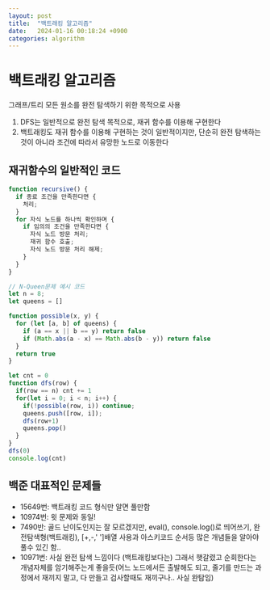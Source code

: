 ```yaml
---
layout: post
title:  "백트래킹 알고리즘"
date:   2024-01-16 00:18:24 +0900
categories: algorithm
---
```

# 백트래킹 알고리즘
그래프/트리 모든 원소를 완전 탐색하기 위한 목적으로 사용
1. DFS는 일반적으로 완전 탐색 목적으로, 재귀 함수를 이용해 구현한다
2. 백트래킹도 재귀 함수를 이용해 구현하는 것이 일반적이지만, 단순히 완전 탐색하는 것이 아니라 조건에 따라서 유망한 노드로 이동한다

## 재귀함수의 일반적인 코드

```javascript
function recursive() {
  if 종료 조건을 만족한다면 {
    처리;
  }
  for 자식 노드를 하나씩 확인하며 {
    if 임의의 조건을 만족한다면 {
      자식 노드 방문 처리;
      재귀 함수 호출;
      자식 노드 방문 처리 해제;
    }
  }
}

// N-Queen문제 예시 코드
let n = 8;
let queens = []

function possible(x, y) {
  for (let [a, b] of queens) {
    if (a == x || b == y) return false
    if (Math.abs(a - x) == Math.abs(b - y)) return false
  }
  return true
}

let cnt = 0
function dfs(row) {
  if(row == n) cnt += 1
  for(let i = 0; i < n; i++) {
    if(!possible(row, i)) continue;
    queens.push([row, i]);
    dfs(row+1)
    queens.pop()
  }
}
dfs(0)
console.log(cnt)
```

## 백준 대표적인 문제들
- 15649번: 백트래킹 코드 형식만 알면 풀만함
- 10974번: 윗 문제와 동일!
- 7490반: 골드 난이도인지는 잘 모르겠지만, eval(), console.log()로 띄어쓰기, 완전탐색형(백트래킹), [+,-,' ']배열 사용과 아스키코드 순서등 많은 개념들을 알아야 풀수 있긴 함..
- 10971번: 사실 완전 탐색 느낌이다 (백트래킹보다는) 그래서 햇갈렸고 순회한다는 개념자체를 암기해주는게 좋을듯(어느 노드에서든 출발해도 되고, 줄기를 만드는 과정에서 재끼지 말고, 다 만들고 검사할때도 재끼구나.. 사실 완탐임)